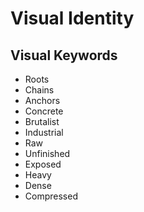 # Visual Identity

## Visual Keywords

- Roots
- Chains
- Anchors
- Concrete
- Brutalist
- Industrial
- Raw
- Unfinished
- Exposed
- Heavy
- Dense
- Compressed
